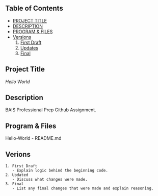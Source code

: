 ## Table of Contents
- [PROJECT TITLE](#Project-Title)
- [DESCRIPTION](#Description) 
- [PROGRAM & FILES](#Program-&-Files) 
- [Versions](#Versions)
    1. [First Draft](#First-Draft)
    2. [Updates](#Updated)
    3. [Final](#Final)

## Project Title 
*Hello World*  

## Description 
BAIS Professional Prep Github Assignment. 

## Program & Files
Hello-World
    - README.md

## Verions
    1. First Draft
       - Explain logic behind the beginning code. 
    2. Updated
       - Discuss what changes were made. 
    3. Final
       - List any final changes that were made and explain reasoning. 
